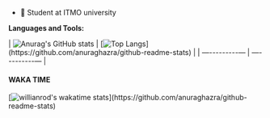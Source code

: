 - 💼 Student at ITMO university

**Languages and Tools:**

| ![Anurag's GitHub stats](https://github-readme-stats.vercel.app/api?username=K..) | [![Top Langs](https://github-readme-stats.vercel.app/api/top-langs/..)](https://github.com/anuraghazra/github-readme-stats) |
| —---------— | —---------— |

#### WAKA TIME

[![willianrod's wakatime stats](https://github-readme-stats.vercel.app/api/wakatime?u..)](https://github.com/anuraghazra/github-readme-stats)
